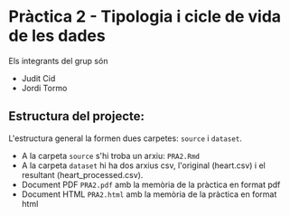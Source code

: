 # Pràctica 2 - Tipologia i cicle de vida de les dades
Els integrants del grup són
- Judit Cid
- Jordi Tormo

## Estructura del projecte:
L'estructura general la formen dues carpetes: `source` i `dataset`.
- A la carpeta `source` s'hi troba un arxiu: `PRA2.Rmd`
- A la carpeta `dataset` hi ha dos arxius csv, l'original (heart.csv) i el resultant (heart_processed.csv).
- Document PDF `PRA2.pdf` amb la memòria de la pràctica en format pdf
- Document HTML `PRA2.html` amb la memòria de la pràctica en format html
